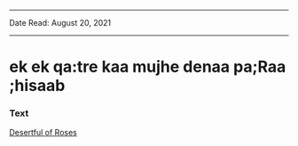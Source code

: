 ***
Date Read: August 20, 2021
***

# ek ek qa:tre kaa mujhe denaa pa;Raa ;hisaab

### Text
[Desertful of Roses](http://www.columbia.edu/itc/mealac/pritchett/00ghalib/016/index_016.html)

